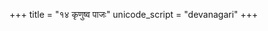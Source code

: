 +++
title = "१४ कृणुष्व पाजः"
unicode_script = "devanagari"
+++

<div class="js_include" url="../../../../../../mantraH/agniH/Rk/kRNuShva_pAjaH/"  newLevelForH1="2" includeTitle="false"> </div>  

